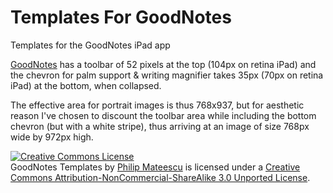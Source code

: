 Templates For GoodNotes
=======================

Templates for the GoodNotes iPad app


[GoodNotes](http://goodnotesapp.com/) has a toolbar of 52 pixels at the top (104px on retina iPad) 
and the chevron for palm support & writing magnifier takes 35px (70px on retina iPad) at the bottom, when collapsed.

The effective area for portrait images is thus 768x937, 
but for aesthetic reason I've chosen to discount the toolbar area
while including the bottom chevron (but with a white stripe), 
thus arriving at an image of size 768px wide by 972px high.


<a rel="license" href="http://creativecommons.org/licenses/by-nc-sa/3.0/"><img alt="Creative Commons License" style="border-width:0" src="http://i.creativecommons.org/l/by-nc-sa/3.0/88x31.png" /></a><br /><span xmlns:dct="http://purl.org/dc/terms/" href="http://purl.org/dc/dcmitype/StillImage" property="dct:title" rel="dct:type">GoodNotes Templates</span> by <a xmlns:cc="http://creativecommons.org/ns#" href="http://philipm.at/projects/goodnotes_templates.html" property="cc:attributionName" rel="cc:attributionURL">Philip Mateescu</a> is licensed under a <a rel="license" href="http://creativecommons.org/licenses/by-nc-sa/3.0/">Creative Commons Attribution-NonCommercial-ShareAlike 3.0 Unported License</a>.
